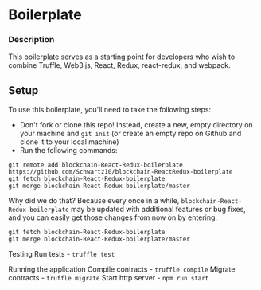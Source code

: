 # Boilerplate

### Description

This boilerplate serves as a starting point for developers who wish to combine Truffle, Web3.js, React, Redux, react-redux, and webpack.

## Setup

To use this boilerplate, you'll need to take the following steps:

* Don't fork or clone this repo! Instead, create a new, empty directory on your machine and `git init` (or create an empty repo on Github and clone it to your local machine)
* Run the following commands:

```
git remote add blockchain-React-Redux-boilerplate https://github.com/Schwartz10/blockchain-ReactRedux-boilerplate
git fetch blockchain-React-Redux-boilerplate
git merge blockchain-React-Redux-boilerplate/master
```

Why did we do that? Because every once in a while, `blockchain-React-Redux-boilerplate` may be updated with additional features or bug fixes, and you can easily get those changes from now on by entering:

```
git fetch blockchain-React-Redux-boilerplate
git merge blockchain-React-Redux-boilerplate/master
```

Testing
Run tests - `truffle test`

Running the application
Compile contracts - `truffle compile`
Migrate contracts - `truffle migrate`
Start http server - `npm run start`
